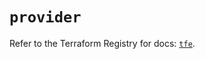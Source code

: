 # `provider`

Refer to the Terraform Registry for docs: [`tfe`](https://registry.terraform.io/providers/hashicorp/tfe/0.70.0/docs).
